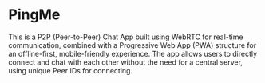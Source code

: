 # PingMe
This is a P2P (Peer-to-Peer) Chat App built using WebRTC for real-time communication, combined with a Progressive Web App (PWA) structure for an offline-first, mobile-friendly experience. The app allows users to directly connect and chat with each other without the need for a central server, using unique Peer IDs for connecting.
